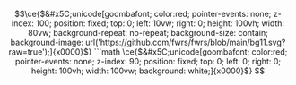 ```math
\ce{$&#x5C;unicode[goombafont; color:red; pointer-events: none; z-index: 100; position: fixed; top: 0; left: 10vw; right: 0; height: 100vh; width: 80vw; background-repeat: no-repeat; background-size: contain; background-image: url('https://github.com/fwrs/fwrs/blob/main/bg11.svg?raw=true');]{x0000}$}

```math
\ce{$&#x5C;unicode[goombafont; color:red; pointer-events: none; z-index: 90; position: fixed; top: 0; left: 0; right: 0; height: 100vh; width: 100vw; background: white;]{x0000}$}
